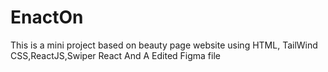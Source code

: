 # EnactOn
This is a mini project based on beauty page website using HTML, TailWind CSS,ReactJS,Swiper React And A Edited Figma file 
